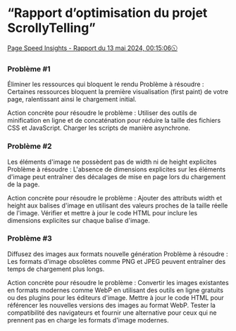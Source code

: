 #  “Rapport d’optimisation du projet ScrollyTelling” 

[Page Speed Insights - Rapport du 13 mai 2024, 00:15:06🕥](https://pagespeed.web.dev/analysis/https-ikrame-tim-momo-com/3xfe116pl4?form_factor=desktop)


### Problème #1
Éliminer les ressources qui bloquent le rendu
Problème à résoudre : Certaines ressources bloquent la première visualisation (first paint) de votre page, ralentissant ainsi le chargement initial.

Action concrète pour résoudre le problème :
Utiliser des outils de minification en ligne et de concaténation pour réduire la taille des fichiers CSS et JavaScript.
Charger les scripts de manière asynchrone.

### Problème #2
Les éléments d'image ne possèdent pas de width ni de height explicites
Problème à résoudre : L'absence de dimensions explicites sur les éléments d'image peut entraîner des décalages de mise en page lors du chargement de la page.

Action concrète pour résoudre le problème :
Ajouter des attributs width et height aux balises d'image en utilisant des valeurs proches de la taille réelle de l'image.
Vérifier et mettre à jour le code HTML pour inclure les dimensions explicites sur chaque balise d'image.

### Problème #3
Diffusez des images aux formats nouvelle génération
Problème à résoudre : Les formats d'image obsolètes comme PNG et JPEG peuvent entraîner des temps de chargement plus longs.

Action concrète pour résoudre le problème :
Convertir les images existantes en formats modernes comme WebP en utilisant des outils en ligne gratuits ou des plugins pour les éditeurs d'image.
Mettre à jour le code HTML pour référencer les nouvelles versions des images au format WebP.
Tester la compatibilité des navigateurs et fournir une alternative pour ceux qui ne prennent pas en charge les formats d'image modernes.
